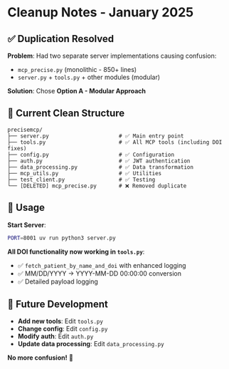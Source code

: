 # Cleanup Notes - January 2025

## ✅ **Duplication Resolved**

**Problem**: Had two separate server implementations causing confusion:
- `mcp_precise.py` (monolithic - 850+ lines)
- `server.py` + `tools.py` + other modules (modular)

**Solution**: Chose **Option A - Modular Approach**

## 📁 **Current Clean Structure**

```
precisemcp/
├── server.py                      # ✅ Main entry point 
├── tools.py                       # ✅ All MCP tools (including DOI fixes)
├── config.py                      # ✅ Configuration 
├── auth.py                        # ✅ JWT authentication
├── data_processing.py             # ✅ Data transformation
├── mcp_utils.py                   # ✅ Utilities
├── test_client.py                 # ✅ Testing
└── [DELETED] mcp_precise.py       # ❌ Removed duplicate
```

## 🚀 **Usage**

**Start Server**:
```bash
PORT=8001 uv run python3 server.py
```

**All DOI functionality now working in `tools.py`**:
- ✅ `fetch_patient_by_name_and_doi` with enhanced logging
- ✅ MM/DD/YYYY → YYYY-MM-DD 00:00:00 conversion  
- ✅ Detailed payload logging

## 🔧 **Future Development**

- **Add new tools**: Edit `tools.py`
- **Change config**: Edit `config.py` 
- **Modify auth**: Edit `auth.py`
- **Update data processing**: Edit `data_processing.py`

**No more confusion!** 🎉 